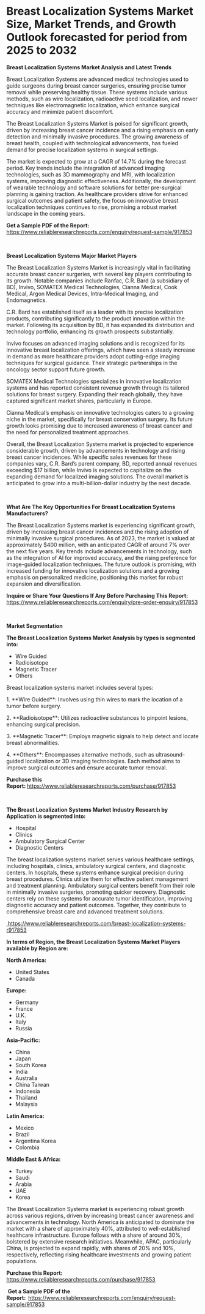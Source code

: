 <p><h1>Breast Localization Systems Market Size, Market Trends, and Growth Outlook forecasted for period from 2025 to 2032</h1></p><p><strong>Breast Localization Systems Market Analysis and Latest Trends</strong></p>
<p><p>Breast Localization Systems are advanced medical technologies used to guide surgeons during breast cancer surgeries, ensuring precise tumor removal while preserving healthy tissue. These systems include various methods, such as wire localization, radioactive seed localization, and newer techniques like electromagnetic localization, which enhance surgical accuracy and minimize patient discomfort.</p><p>The Breast Localization Systems Market is poised for significant growth, driven by increasing breast cancer incidence and a rising emphasis on early detection and minimally invasive procedures. The growing awareness of breast health, coupled with technological advancements, has fueled demand for precise localization systems in surgical settings. </p><p>The market is expected to grow at a CAGR of 14.7% during the forecast period. Key trends include the integration of advanced imaging technologies, such as 3D mammography and MRI, with localization systems, improving diagnostic effectiveness. Additionally, the development of wearable technology and software solutions for better pre-surgical planning is gaining traction. As healthcare providers strive for enhanced surgical outcomes and patient safety, the focus on innovative breast localization techniques continues to rise, promising a robust market landscape in the coming years.</p></p>
<p><strong>Get a Sample PDF of the Report:&nbsp;</strong> <a href="https://www.reliableresearchreports.com/enquiry/request-sample/917853?utm_campaign=112&utm_medium=2&utm_source=Github&utm_content=ia&utm_term=18042025&utm_id=breast-localization-systems">https://www.reliableresearchreports.com/enquiry/request-sample/917853</a></p>
<p>&nbsp;</p>
<p><strong>Breast Localization Systems Major Market Players</strong></p>
<p><p>The Breast Localization Systems Market is increasingly vital in facilitating accurate breast cancer surgeries, with several key players contributing to its growth. Notable companies include Ranfac, C.R. Bard (a subsidiary of BD), Invivo, SOMATEX Medical Technologies, Cianna Medical, Cook Medical, Argon Medical Devices, Intra-Medical Imaging, and Endomagnetics.</p><p>C.R. Bard has established itself as a leader with its precise localization products, contributing significantly to the product innovation within the market. Following its acquisition by BD, it has expanded its distribution and technology portfolio, enhancing its growth prospects substantially.</p><p>Invivo focuses on advanced imaging solutions and is recognized for its innovative breast localization offerings, which have seen a steady increase in demand as more healthcare providers adopt cutting-edge imaging techniques for surgical guidance. Their strategic partnerships in the oncology sector support future growth.</p><p>SOMATEX Medical Technologies specializes in innovative localization systems and has reported consistent revenue growth through its tailored solutions for breast surgery. Expanding their reach globally, they have captured significant market shares, particularly in Europe.</p><p>Cianna Medical’s emphasis on innovative technologies caters to a growing niche in the market, specifically for breast conservation surgery. Its future growth looks promising due to increased awareness of breast cancer and the need for personalized treatment approaches.</p><p>Overall, the Breast Localization Systems market is projected to experience considerable growth, driven by advancements in technology and rising breast cancer incidences. While specific sales revenues for these companies vary, C.R. Bard’s parent company, BD, reported annual revenues exceeding $17 billion, while Invivo is expected to capitalize on the expanding demand for localized imaging solutions. The overall market is anticipated to grow into a multi-billion-dollar industry by the next decade.</p></p>
<p>&nbsp;</p>
<p><strong>What Are The Key Opportunities For Breast Localization Systems Manufacturers?</strong></p>
<p><p>The Breast Localization Systems market is experiencing significant growth, driven by increasing breast cancer incidences and the rising adoption of minimally invasive surgical procedures. As of 2023, the market is valued at approximately $400 million, with an anticipated CAGR of around 7% over the next five years. Key trends include advancements in technology, such as the integration of AI for improved accuracy, and the rising preference for image-guided localization techniques. The future outlook is promising, with increased funding for innovative localization solutions and a growing emphasis on personalized medicine, positioning this market for robust expansion and diversification.</p></p>
<p><strong>Inquire or Share Your Questions If Any Before Purchasing This Report:</strong> <a href="https://www.reliableresearchreports.com/enquiry/pre-order-enquiry/917853?utm_campaign=112&utm_medium=2&utm_source=Github&utm_content=ia&utm_term=18042025&utm_id=breast-localization-systems">https://www.reliableresearchreports.com/enquiry/pre-order-enquiry/917853</a></p>
<p>&nbsp;</p>
<p><strong>Market Segmentation</strong></p>
<p><strong>The Breast Localization Systems Market Analysis by types is segmented into:</strong></p>
<p><ul><li>Wire Guided</li><li>Radioisotope</li><li>Magnetic Tracer</li><li>Others</li></ul></p>
<p><p>Breast localization systems market includes several types: </p><p>1. **Wire Guided**: Involves using thin wires to mark the location of a tumor before surgery.</p><p>2. **Radioisotope**: Utilizes radioactive substances to pinpoint lesions, enhancing surgical precision.</p><p>3. **Magnetic Tracer**: Employs magnetic signals to help detect and locate breast abnormalities.</p><p>4. **Others**: Encompasses alternative methods, such as ultrasound-guided localization or 3D imaging technologies. Each method aims to improve surgical outcomes and ensure accurate tumor removal.</p></p>
<p><strong>Purchase this Report:&nbsp;</strong><a href="https://www.reliableresearchreports.com/purchase/917853?utm_campaign=112&utm_medium=2&utm_source=Github&utm_content=ia&utm_term=18042025&utm_id=breast-localization-systems">https://www.reliableresearchreports.com/purchase/917853</a></p>
<p>&nbsp;</p>
<p><strong>The Breast Localization Systems Market Industry Research by Application is segmented into:</strong></p>
<p><ul><li>Hospital</li><li>Clinics</li><li>Ambulatory Surgical Center</li><li>Diagnostic Centers</li></ul></p>
<p><p>The breast localization systems market serves various healthcare settings, including hospitals, clinics, ambulatory surgical centers, and diagnostic centers. In hospitals, these systems enhance surgical precision during breast procedures. Clinics utilize them for effective patient management and treatment planning. Ambulatory surgical centers benefit from their role in minimally invasive surgeries, promoting quicker recovery. Diagnostic centers rely on these systems for accurate tumor identification, improving diagnostic accuracy and patient outcomes. Together, they contribute to comprehensive breast care and advanced treatment solutions.</p></p>
<p><a href="https://www.reliableresearchreports.com/breast-localization-systems-r917853?utm_campaign=112&utm_medium=2&utm_source=Github&utm_content=ia&utm_term=18042025&utm_id=breast-localization-systems">&nbsp;https://www.reliableresearchreports.com/breast-localization-systems-r917853</a></p>
<p><strong>In terms of Region, the Breast Localization Systems Market Players available by Region are:</strong></p>
<p>
    <p> <strong> North America: </strong>
        <ul>
            <li>United States</li>
            <li>Canada</li>
        </ul>
        </p> 
    <p> <strong> Europe: </strong>
        <ul>
            <li>Germany</li>
            <li>France</li>
            <li>U.K.</li>
            <li>Italy</li>
            <li>Russia</li>
        </ul>
        </p> 
    <p> <strong> Asia-Pacific: </strong>
        <ul>
            <li>China</li>
            <li>Japan</li>
            <li>South Korea</li>
            <li>India</li>
            <li>Australia</li>
            <li>China Taiwan</li>
            <li>Indonesia</li>
            <li>Thailand</li>
            <li>Malaysia</li>
        </ul>
        </p> 
    <p> <strong> Latin America: </strong>
        <ul>
            <li>Mexico</li>
            <li>Brazil</li>
            <li>Argentina Korea</li>
            <li>Colombia</li>
        </ul>
        </p> 
    <p> <strong> Middle East & Africa: </strong>
        <ul>
            <li>Turkey</li>
            <li>Saudi</li>
            <li>Arabia</li>
            <li>UAE</li>
            <li>Korea</li>
        </ul>
    </p>
    </p>
<p><p>The Breast Localization Systems market is experiencing robust growth across various regions, driven by increasing breast cancer awareness and advancements in technology. North America is anticipated to dominate the market with a share of approximately 40%, attributed to well-established healthcare infrastructure. Europe follows with a share of around 30%, bolstered by extensive research initiatives. Meanwhile, APAC, particularly China, is projected to expand rapidly, with shares of 20% and 10%, respectively, reflecting rising healthcare investments and growing patient populations.</p></p>
<p><strong>Purchase this Report: </strong><a href="https://www.reliableresearchreports.com/purchase/917853?utm_campaign=112&utm_medium=2&utm_source=Github&utm_content=ia&utm_term=18042025&utm_id=breast-localization-systems">https://www.reliableresearchreports.com/purchase/917853</a></p>
<p>&nbsp;<strong>Get a Sample PDF of the Report:&nbsp;&nbsp;</strong><a href="https://www.reliableresearchreports.com/enquiry/request-sample/917853?utm_campaign=112&utm_medium=2&utm_source=Github&utm_content=ia&utm_term=18042025&utm_id=breast-localization-systems">https://www.reliableresearchreports.com/enquiry/request-sample/917853</a></p>
<p><strong></strong></p>
<p><p></p><p></p><p></p></p>